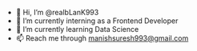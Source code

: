 - 👋 Hi, I’m @realbLanK993
- 👀 I’m currently interning as a Frontend Developer
- 🌱 I’m currently learning Data Science
- 📫 Reach me through manishsuresh993@gmail.com

<!---
realbLanK993/realbLanK993 is a ✨ special ✨ repository because its `README.md` (this file) appears on your GitHub profile.
You can click the Preview link to take a look at your changes.
--->
